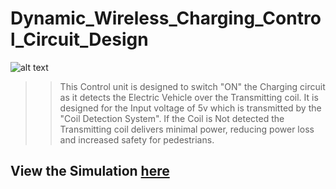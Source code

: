 # Dynamic_Wireless_Charging_Control_Circuit_Design

![alt text](https://github.com/Akashsaw/Dynamic_Wireless_Charging_Control_Circuit_Design_using_Arduino/blob/main/images/Screenshot%202021-07-03%20192653.png?raw=true)

>> This Control unit is designed to switch "ON" the Charging circuit as it detects the Electric Vehicle over the Transmitting coil. It is designed for the Input voltage of 5v which is transmitted by the "Coil Detection System". If the Coil is Not detected the Transmitting coil delivers minimal power, reducing power loss and increased safety for pedestrians.

## View the Simulation [here](https://www.tinkercad.com/things/ky6gA5QJN9B)
